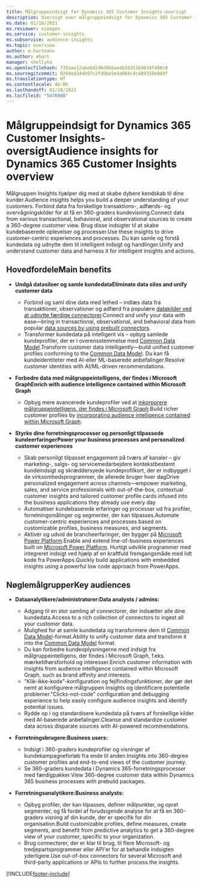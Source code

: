 ```yaml
---
title: Målgruppeindsigt for Dynamics 365 Customer Insights-oversigt
description: Oversigt over målgruppeindsigt for Dynamics 365 Customer Insights.
ms.date: 01/18/2021
ms.reviewer: nimagen
ms.service: customer-insights
ms.subservice: audience-insights
ms.topic: overview
author: m-hartmann
ms.author: mhart
manager: shellyha
ms.openlocfilehash: 735aae12abebd2d6d9b6aedb5835164834f480c0
ms.sourcegitcommit: 0260ed244b97c2fd0be5e9a084c4c489358e8d4f
ms.translationtype: HT
ms.contentlocale: da-DK
ms.lasthandoff: 02/18/2021
ms.locfileid: "5476988"
---
```

# <a name="audience-insights-for-dynamics-365-customer-insights-overview"></a><span data-ttu-id="031bf-103">Målgruppeindsigt for Dynamics 365 Customer Insights-oversigt</span><span class="sxs-lookup"><span data-stu-id="031bf-103">Audience insights for Dynamics 365 Customer Insights overview</span></span>

<span data-ttu-id="031bf-104">Målgruppen Insights hjælper dig med at skabe dybere kendskab til dine kunder.</span><span class="sxs-lookup"><span data-stu-id="031bf-104">Audience insights helps you build a deeper understanding of your customers.</span></span> <span data-ttu-id="031bf-105">Forbind data fra forskellige transaktions-, adfærds- og overvågningskilder for at få en 360-graders kundevisning.</span><span class="sxs-lookup"><span data-stu-id="031bf-105">Connect data from various transactional, behavioral, and observational sources to create a 360-degree customer view.</span></span> <span data-ttu-id="031bf-106">Brug disse indsigter til at skabe kundebaserede oplevelser og processer.</span><span class="sxs-lookup"><span data-stu-id="031bf-106">Use these insights to drive customer-centric experiences and processes.</span></span> <span data-ttu-id="031bf-107">Du kan samle og forstå kundedata og udnytte dem til intelligent indsigt og handlinger.</span><span class="sxs-lookup"><span data-stu-id="031bf-107">Unify and understand customer data and harness it for intelligent insights and actions.</span></span>

## <a name="main-benefits"></a><span data-ttu-id="031bf-108">Hovedfordele</span><span class="sxs-lookup"><span data-stu-id="031bf-108">Main benefits</span></span> 

- <span data-ttu-id="031bf-109">**Undgå datasiloer og samle kundedata**</span><span class="sxs-lookup"><span data-stu-id="031bf-109">**Eliminate data silos and unify customer data**</span></span>

  - <span data-ttu-id="031bf-110">Forbind og saml dine data med lethed – indlæs data fra transaktioner, observationer og adfærd fra populære [datakilder ved at udnytte færdige connectorer](data-sources.md).</span><span class="sxs-lookup"><span data-stu-id="031bf-110">Connect and unify your data with ease—bring in transactional, observational, and behavioral data from popular [data sources by using prebuilt connectors](data-sources.md).</span></span>
  - <span data-ttu-id="031bf-111">Transformer kundedata på intelligent vis – opbyg samlede kundeprofiler, der er i overensstemmelse med [Common Data Model](https://docs.microsoft.com/common-data-model/).</span><span class="sxs-lookup"><span data-stu-id="031bf-111">Transform customer data intelligently—build unified customer profiles conforming to the [Common Data Model](https://docs.microsoft.com/common-data-model/).</span></span> <span data-ttu-id="031bf-112">Du kan få kundeidentiteter med AI-eller ML-baserede anbefalinger.</span><span class="sxs-lookup"><span data-stu-id="031bf-112">Resolve customer identities with AI/ML-driven recommendations.</span></span>

- <span data-ttu-id="031bf-113">**Forbedre data med målgruppeintelligens, der findes i Microsoft Graph**</span><span class="sxs-lookup"><span data-stu-id="031bf-113">**Enrich with audience intelligence contained within Microsoft Graph**</span></span>

  - <span data-ttu-id="031bf-114">Opbyg mere avancerede kundeprofiler ved at [inkorporere målgruppeintelligens, der findes i Microsoft Graph](enrichment-microsoft-graph.md).</span><span class="sxs-lookup"><span data-stu-id="031bf-114">Build richer customer profiles by [incorporating audience intelligence contained within Microsoft Graph](enrichment-microsoft-graph.md).</span></span>  

- <span data-ttu-id="031bf-115">**Styrke dine forretningsprocesser og personligt tilpassede kundeerfaringer**</span><span class="sxs-lookup"><span data-stu-id="031bf-115">**Power your business processes and personalized customer experiences**</span></span>

  - <span data-ttu-id="031bf-116">Skab personligt tilpasset engagement på tværs af kanaler – giv marketing-, salgs- og servicemedarbejdere kontekstbestemt kundeindsigt og skræddersyede kundeprofilkort, der er indbygget i de virksomhedsprogrammer, de allerede bruger hver dag</span><span class="sxs-lookup"><span data-stu-id="031bf-116">Drive personalized engagement across channels—empower marketing, sales, and service professionals with out-of-the-box, contextual customer insights and tailored customer profile cards infused into the business applications they already use every day</span></span>
  - <span data-ttu-id="031bf-117">Automatiser kundebaserede erfaringer og processer ud fra profiler, forretningsmålinger og segmenter, der kan tilpasses.</span><span class="sxs-lookup"><span data-stu-id="031bf-117">Automate customer-centric experiences and processes based on customizable profiles, business measures, and segments.</span></span>
  - <span data-ttu-id="031bf-118">Aktivér og udvid de brancheerfaringer, der bygger på [Microsoft Power Platform](https://powerplatform.microsoft.com/).</span><span class="sxs-lookup"><span data-stu-id="031bf-118">Enable and extend line-of-business experiences built on [Microsoft Power Platform](https://powerplatform.microsoft.com/).</span></span> <span data-ttu-id="031bf-119">Hurtigt udvikle programmer med integreret indsigt ved hjælp af en kraftfuld fremgangsmåde med lidt kode fra PowerApps.</span><span class="sxs-lookup"><span data-stu-id="031bf-119">Quickly build applications with embedded insights using a powerful low code approach from PowerApps.</span></span>  

## <a name="key-audiences"></a><span data-ttu-id="031bf-120">Nøglemålgrupper</span><span class="sxs-lookup"><span data-stu-id="031bf-120">Key audiences</span></span>

- <span data-ttu-id="031bf-121">**Dataanalytikere/administratorer:**</span><span class="sxs-lookup"><span data-stu-id="031bf-121">**Data analysts / admins:**</span></span>

  - <span data-ttu-id="031bf-122">Adgang til en stor samling af connectorer, der indsætter alle dine kundedata.</span><span class="sxs-lookup"><span data-stu-id="031bf-122">Access to a rich collection of connectors to ingest all your customer data.</span></span>
  - <span data-ttu-id="031bf-123">Mulighed for at samle kundedata og transformere dem til [Common Data Model](https://docs.microsoft.com/common-data-model/)-format.</span><span class="sxs-lookup"><span data-stu-id="031bf-123">Ability to unify customer data and transform it into the [Common Data Model](https://docs.microsoft.com/common-data-model/) format.</span></span>
  - <span data-ttu-id="031bf-124">Du kan forbedre kundeoplysningerne med indsigt fra målgruppeintelligens, der findes i Microsoft Graph, f.eks. mærketilhørsforhold og interesser.</span><span class="sxs-lookup"><span data-stu-id="031bf-124">Enrich customer information with insights from audience intelligence contained within Microsoft Graph, such as brand affinity and interests.</span></span>
  - <span data-ttu-id="031bf-125">"Klik-ikke-kode"-konfiguration og fejlfindingsfunktioner, der gør det nemt at konfigurere målgruppen Insights og identificere potentielle problemer.</span><span class="sxs-lookup"><span data-stu-id="031bf-125">"Clicks-not-code" configuration and debugging experience to help easily configure audience insights and identify potential issues.</span></span>
  - <span data-ttu-id="031bf-126">Rydde op i og standardisere kundedata på tværs af forskellige kilder med AI-baserede anbefalinger.</span><span class="sxs-lookup"><span data-stu-id="031bf-126">Cleanse and standardize customer data across disparate sources with AI-powered recommendations.</span></span>  

- <span data-ttu-id="031bf-127">**Forretningsbrugere:**</span><span class="sxs-lookup"><span data-stu-id="031bf-127">**Business users:**</span></span>

  - <span data-ttu-id="031bf-128">Indsigt i 360-graders kundeprofiler og visninger af kundekampagneforløb fra ende til anden.</span><span class="sxs-lookup"><span data-stu-id="031bf-128">Insights into 360-degree customer profiles and end-to-end views of the customer journey.</span></span>
  - <span data-ttu-id="031bf-129">Se 360-graders kundedata i Dynamics 365-forretningsprocesser med færdigpakker.</span><span class="sxs-lookup"><span data-stu-id="031bf-129">View 360-degree customer data within Dynamics 365 business processes with prebuild packages.</span></span>

- <span data-ttu-id="031bf-130">**Forretningsanalytikere:**</span><span class="sxs-lookup"><span data-stu-id="031bf-130">**Business analysts:**</span></span>

  - <span data-ttu-id="031bf-131">Opbyg profiler, der kan tilpasses, definer målpunkter, og opret segmenter, og få fordel af forudsigende analyse for at få en 360-graders visning af din kunde, der er specifik for din organisation.</span><span class="sxs-lookup"><span data-stu-id="031bf-131">Build customizable profiles, define measures, create segments, and benefit from predictive analytics to get a 360-degree view of your customer, specific to your organization.</span></span>  
  - <span data-ttu-id="031bf-132">Brug connectorer, der er klar til brug, til flere Microsoft- og tredjepartsprogrammer eller API'er for at behandle indsigten yderligere.</span><span class="sxs-lookup"><span data-stu-id="031bf-132">Use out-of-box connectors for several Microsoft and third-party applications or APIs to further process the insights.</span></span>


[!INCLUDE[footer-include](../includes/footer-banner.md)]